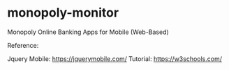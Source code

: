 # monopoly-monitor
Monopoly Online Banking Apps for Mobile (Web-Based)

Reference:

Jquery Mobile: https://jquerymobile.com/
Tutorial: https://w3schools.com/
